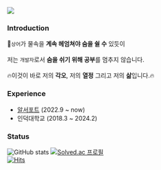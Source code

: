<img src="https://capsule-render.vercel.app/api?type=waving&color=timeAuto&height=200&section=header&text=Hello!%20i'm%20Yunho&fontSize=50" />

### Introduction
🦈`상어`가 물속을 <b>계속 헤엄쳐야 숨을 쉴 수</b> 있듯이
<br> 
<br> 
저는 `개발자`로서 <b>숨을 쉬기 위해 공부</b>를 멈추지 않습니다.
<br>
<br> 
🔥이것이 바로 저의 <b>각오</b>, 저의 <b>열정</b> 그리고 저의 <b>삶</b>입니다.🔥

### Experience
- [알서포트](https://www.rsupport.com/ko-kr/) (2022.9 ~ now)
- 인덕대학교 (2018.3 ~ 2024.2)

### Status
![GitHub stats](https://github-readme-stats.vercel.app/api?username=lyh990517&show_icons=true&theme=white)
[![Solved.ac
프로필](http://mazassumnida.wtf/api/v2/generate_badge?boj=lyh990517)](https://solved.ac/lyh990517)
<br>
[![Hits](https://hits.seeyoufarm.com/api/count/incr/badge.svg?url=https%3A%2F%2Fgithub.com%2Flyh990517&count_bg=%2379C83D&title_bg=%23555555&icon=&icon_color=%23E7E7E7&title=hits&edge_flat=false)](https://hits.seeyoufarm.com)

